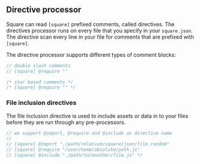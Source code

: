 ## Directive processor

Square can read `[square]` prefixed comments, called directives. The directives
processor runs on every file that you specify in your `square.json`. The
directive scan every line in your file for comments that are prefixed with
`[square]`.

The directive processor supports different types of comment blocks:

```js
// double slash comments
// [square] @require ""

/* star based comments */
/* [square] @require "" */
```

### File inclusion directives

The file inclusion directive is used to include assets or data in to your files
before they are run through any pre-processors.

```js
// we support @import, @require and @include as directive name
//
// [square] @import "./path/relative/square/json/file.random"
// [square] @require "/user/home/absolute/path.js"
// [square] @include "./path/to/another/file.js" */
```
